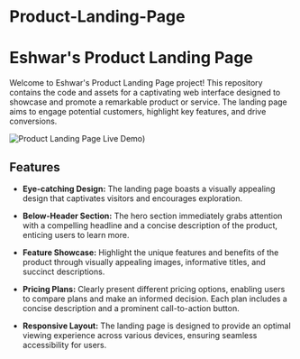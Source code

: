 # Product-Landing-Page
# Eshwar's Product Landing Page

Welcome to Eshwar's Product Landing Page project! This repository contains the code and assets for a captivating web interface designed to showcase and promote a remarkable product or service. The landing page aims to engage potential customers, highlight key features, and drive conversions.

![Product Landing Page Live Demo](https://eshwar1213.github.io/Product-Landing-Page/))

## Features

- **Eye-catching Design:** The landing page boasts a visually appealing design that captivates visitors and encourages exploration.

- **Below-Header Section:** The hero section immediately grabs attention with a compelling headline and a concise description of the product, enticing users to learn more.

- **Feature Showcase:** Highlight the unique features and benefits of the product through visually appealing images, informative titles, and succinct descriptions.

- **Pricing Plans:** Clearly present different pricing options, enabling users to compare plans and make an informed decision. Each plan includes a concise description and a prominent call-to-action button.

- **Responsive Layout:** The landing page is designed to provide an optimal viewing experience across various devices, ensuring seamless accessibility for users.


